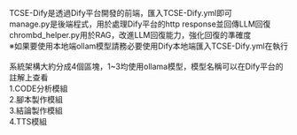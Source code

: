 TCSE-Dify是透過Dify平台開發的前端，匯入TCSE-Dify.yml即可<br>
manage.py是後端程式，用於處理Dify平台的http response並回傳LLM回復<br>
chrombd_helper.py用於RAG，改進LLM回復能力，強化回復的準確度<br>
※如果要使用本地端ollam模型請務必要使用Dify本地端匯入TCSE-Dify.yml在執行<br>
<br>
系統架構大約分成4個區塊，1~3均使用ollama模型，模型名稱可以在Dify平台的註解上查看<br>
1.CODE分析模組<br>
2.腳本製作模組<br>
3.結論製作模組<br>
4.TTS模組<br>

